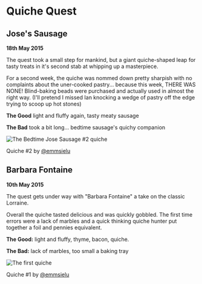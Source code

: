 # Quiche Quest

## Jose's Sausage
**18th May 2015**

The quest took a small step for mankind, but a giant quiche-shaped leap for tasty treats in it's second stab at whipping up a masterpiece.

For a second week, the quiche was nommed down pretty sharpish with no complaints about the uner-cooked pastry... because this week, THERE WAS NONE! Blind-baking beads were purchased and actually used in almost the right way. (I'll pretend I missed Ian knocking a wedge of pastry off the edge trying to scoop up hot stones)

**The Good** light and fluffy again, tasty meaty sausage

**The Bad** took a bit long... bedtime sausage's quichy companion

![The Bedtime Jose Sausage #2 quiche](https://igcdn-photos-c-a.akamaihd.net/hphotos-ak-xaf1/t51.2885-15/11311482_642612732535722_595798231_n.jpg)

Quiche #2 by [@emmsielu](https://instagram.com/p/21ni6ewrQH/)

## Barbara Fontaine
**10th May 2015**

The quest gets under way with "Barbara Fontaine" a take on the classic Lorraine.

Overall the quiche tasted delicious and was quickly gobbled. The first time errors were a lack of marbles and a quick thinking quiche hunter put together a foil and pennies equivalent.

**The Good:** light and fluffy, thyme, bacon, quiche.

**The Bad:** lack of marbles, too small a baking tray

![The first quiche](https://igcdn-photos-a-a.akamaihd.net/hphotos-ak-xaf1/t51.2885-15/11236231_751396291645664_790034126_n.jpg)

Quiche #1 by [@emmsielu](https://instagram.com/p/2goz50Qra2/)

